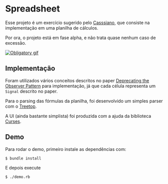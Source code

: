 # Spreadsheet

Esse projeto é um exercício sugerido pelo [Casssiano](https://github.com/cassiano), que consiste na implementação em uma planilha de cálculos.

Por ora, o projeto está em fase alpha, e não trata quase nenhum caso de excessão.

[![Obligatory gif](https://asciinema.org/a/4677dtu9ippkmzgttr85vnj22.png)](https://asciinema.org/a/4677dtu9ippkmzgttr85vnj22)

## Implementação

Foram utilizados vários conceitos descritos no paper [Deprecating the Observer Pattern](http://infoscience.epfl.ch/record/148043/files/DeprecatingObserversTR2010.pdf) para implementação, já que cada célula representa um `Signal` descrito no paper.

Para o parsing das fórmulas da planilha, foi desenvolvido um simples parser com o [Treetop](http://treetop.rubyforge.org/).

A UI (ainda bastante simplista) foi produzida com a ajuda da biblioteca [Curses](https://en.wikipedia.org/wiki/Curses_(programming_library)).

## Demo

Para rodar o demo, primeiro instale as dependências com:

    $ bundle install

E depois execute

    $ ./demo.rb
